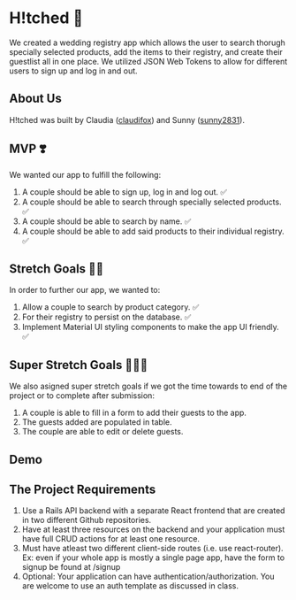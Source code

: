 # H!tched 💍

We created a wedding registry app which allows the user to search thorugh specially selected products, add the items to their registry, and create their guestlist all in one place. We utilized JSON Web Tokens to allow for different users to sign up and log in and out. 

## About Us 

H!tched was built by Claudia ([claudifox](https://github.com/claudifox)) and Sunny ([sunny2831](https://github.com/sunny2831)).

## MVP ❣️

We wanted our app to fulfill the following: 
1. A couple should be able to sign up, log in and log out. ✅
2. A couple should be able to search through specially selected products. ✅
3. A couple should be able to search by name. ✅
4. A couple should be able to add said products to their individual registry. ✅

## Stretch Goals 🎁🎁

In order to further our app, we wanted to: 
1. Allow a couple to search by product category. ✅
2. For their registry to persist on the database. ✅
3. Implement Material UI styling components to make the app UI friendly. ✅

## Super Stretch Goals 💌💌💌

We also asigned super stretch goals if we got the time towards to end of the project or to complete after submission:
1. A couple is able to fill in a form to add their guests to the app.
2. The guests added are populated in table.
3. The couple are able to edit or delete guests.

## Demo 

## The Project Requirements

1. Use a Rails API backend with a separate React frontend that are created in two different Github repositories.
2. Have at least three resources on the backend and your application must have full CRUD actions for at least one resource.
3. Must have atleast two different client-side routes (i.e. use react-router). Ex: even if your whole app is mostly a single page app, have the form to signup be found at /signup
4. Optional: Your application can have authentication/authorization. You are welcome to use an auth template as discussed in class.
